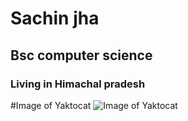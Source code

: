 # Sachin jha
## Bsc computer science
### Living in Himachal pradesh
#Image of Yaktocat
![Image of Yaktocat](https://octodex.github.com/images/yaktocat.png)
